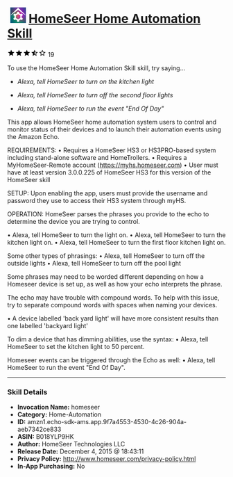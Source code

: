 # &nbsp;<img src="skill_icon" alt="HomeSeer Home Automation Skill icon" width="36"> [HomeSeer Home Automation Skill](http://alexa.amazon.com/#skills/amzn1.echo-sdk-ams.app.9f7a4553-4530-4c26-904a-aeb7342ce833)
![3.1 stars](../../images/ic_star_black_18dp_1x.png)![3.1 stars](../../images/ic_star_black_18dp_1x.png)![3.1 stars](../../images/ic_star_black_18dp_1x.png)![3.1 stars](../../images/ic_star_half_black_18dp_1x.png)![3.1 stars](../../images/ic_star_border_black_18dp_1x.png) 19

To use the HomeSeer Home Automation Skill skill, try saying...

* *Alexa, tell HomeSeer to turn on the kitchen light*

* *Alexa, tell HomeSeer to turn off the second floor lights*

* *Alexa, tell HomeSeer to run the event "End Of Day"*

This app allows HomeSeer home automation system users to control and monitor status of their devices and to launch their automation events using the Amazon Echo.

REQUIREMENTS:
• Requires a HomeSeer HS3 or HS3PRO-based system including stand-alone software and HomeTrollers.
• Requires a MyHomeSeer-Remote account (https://myhs.homeseer.com)
• User must have at least version 3.0.0.225 of HomeSeer HS3 for this version of the HomeSeer skill

SETUP:
Upon enabling the app, users must provide the username and password they use to access their HS3 system through myHS.

OPERATION:
HomeSeer parses the phrases you provide to the echo to determine the device you are trying to control.

• Alexa, tell HomeSeer to turn the light on.
• Alexa, tell HomeSeer to turn the kitchen light on.
• Alexa, tell HomeSeer to turn the first floor kitchen light on.


Some other types of phrasings:
• Alexa, tell HomeSeer to turn off the outside lights 
• Alexa, tell HomeSeer to turn off the pool light


Some phrases may need to be worded different depending on how a Homeseer device is set up, as well as how your echo interprets the phrase.


The echo may have trouble with compound words.
To help with this issue, try to separate compound words with spaces when naming your devices.

• A device labelled 'back yard light' will have more consistent results than one labelled 'backyard light'


To dim a device that has dimming abilities, use the syntax:
• Alexa, tell HomeSeer to set the kitchen light to 50 percent.

Homeseer events can be triggered through the Echo as well:
• Alexa, tell HomeSeer to run the event "End Of Day".

***

### Skill Details

* **Invocation Name:** homeseer
* **Category:** Home-Automation
* **ID:** amzn1.echo-sdk-ams.app.9f7a4553-4530-4c26-904a-aeb7342ce833
* **ASIN:** B018YLP9HK
* **Author:** HomeSeer Technologies LLC
* **Release Date:** December 4, 2015 @ 18:43:11
* **Privacy Policy:** http://www.homeseer.com/privacy-policy.html
* **In-App Purchasing:** No

